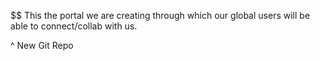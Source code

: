 $$ This the portal we are creating through which our global users will be able to connect/collab with us.

^ New Git Repo